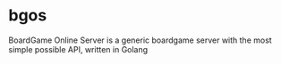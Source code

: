 # bgos
BoardGame Online Server is a generic boardgame server with the most simple possible API, written in Golang
